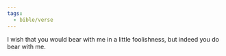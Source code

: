 ```yaml
---
tags:
  - bible/verse
---
```

I wish that you would bear with me in a little foolishness, but indeed you do bear with me.